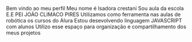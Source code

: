 Bem vindo ao meu perfil
Meu nome é Isadora crestani
 Sou aula da escola E.E PEI JOÄO CLIMACO PIRES 
 Utilizamos como ferramenta nas aulas de robótica os cursos do Alura 
 Estou desevolvendo linguagem JAVASCRIPT com alunos 
 Utilizo esse espaço para organização e compartilhamento dos meus projetos 
 
